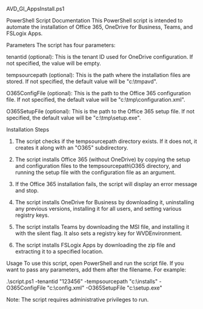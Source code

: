 AVD_GI_AppsInstall.ps1

PowerShell Script Documentation
This PowerShell script is intended to automate the installation of Office 365, OneDrive for Business, Teams, and FSLogix Apps.

Parameters
The script has four parameters:

tenantid (optional): This is the tenant ID used for OneDrive configuration. If not specified, the value will be empty.

tempsourcepath (optional): This is the path where the installation files are stored. If not specified, the default value will be "c:\tmpavd".

O365ConfigFile (optional): This is the path to the Office 365 configuration file. If not specified, the default value will be "c:\tmp\configuration.xml".

O365SetupFile (optional): This is the path to the Office 365 setup file. If not specified, the default value will be "c:\tmp\setup.exe".

Installation Steps
1. The script checks if the tempsourcepath directory exists. If it does not, it creates it along with an "O365" subdirectory.

2. The script installs Office 365 (without OneDrive) by copying the setup and configuration files to the tempsourcepath\O365 directory, and running the setup file with the configuration file as an argument.

3. If the Office 365 installation fails, the script will display an error message and stop.

4. The script installs OneDrive for Business by downloading it, uninstalling any previous versions, installing it for all users, and setting various registry keys.

5. The script installs Teams by downloading the MSI file, and installing it with the silent flag. It also sets a registry key for WVDEnvironment.

6. The script installs FSLogix Apps by downloading the zip file and extracting it to a specified location.

Usage
To use this script, open PowerShell and run the script file. If you want to pass any parameters, add them after the filename. For example:

.\script.ps1 -tenantid "123456" -tempsourcepath "c:\installs" -O365ConfigFile "c:\config.xml" -O365SetupFile "c:\setup.exe"

Note: The script requires administrative privileges to run.
